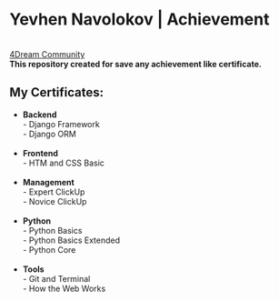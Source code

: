 # Yevhen Navolokov | Achievement
<br>
<a href="https://discord.gg/6MbYCn2MpH">4Dream Community</a>
<br>
<strong>This repository created for save any achievement like certificate.</strong>

## My Certificates:
<ul>
<li>
    <strong>Backend</strong> <br>
    - Django Framework <br>
    - Django ORM <br>
 <br>
</li>
<li>
    <strong>Frontend</strong> <br>
    - HTM and CSS Basic <br>
 <br>
</li>
<li>
    <strong>Management</strong> <br>
    - Expert ClickUp <br>
    - Novice ClickUp <br>
 <br>
</li>
<li>
    <strong>Python</strong> <br>
    - Python Basics <br>
    - Python Basics Extended <br>
    - Python Core <br>
 <br>
</li>
<li>
    <strong>Tools</strong> <br>
    - Git and Terminal <br>
    - How the Web Works <br>
</li>
</ul>

